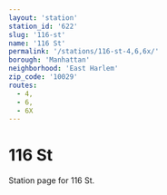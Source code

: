 ```yaml
---
layout: 'station'
station_id: '622'
slug: '116-st'
name: '116 St'
permalink: '/stations/116-st-4,6,6x/'
borough: 'Manhattan'
neighborhood: 'East Harlem'
zip_code: '10029'
routes:
  - 4,
  - 6,
  - 6X
---
```

# 116 St

Station page for 116 St.
